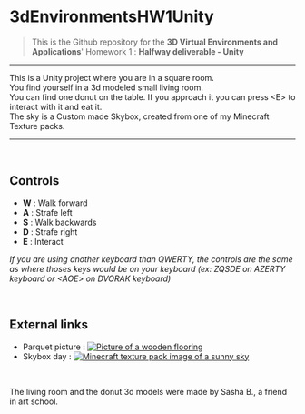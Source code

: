 # 3dEnvironmentsHW1Unity
> This is the Github repository for the **3D Virtual Environments and Applications**' Homework 1 : **Halfway deliverable - Unity**

___

This is a Unity project where you are in a square room.<br>
You find yourself in a 3d modeled small living room. <br>
You can find one donut on the table. If you approach it you can press \<E> to interact with it and eat it.<br>
The sky is a Custom made Skybox, created from one of my Minecraft Texture packs. <br>

___
<br>

## Controls

- **W** : Walk forward
- **A** : Strafe left
- **S** : Walk backwards
- **D** : Strafe right
- **E** : Interact

*If you are using another keyboard than QWERTY, the controls are the same as where thoses keys would be on your keyboard (ex: ZQSDE on AZERTY keyboard or \<AOE> on DVORAK keyboard)*

<br>

## External links
- Parquet picture : [![Picture of a wooden flooring](https://i.pinimg.com/originals/f8/65/e7/f865e77cc14c65019d8b0dd1a0afa6e0.jpg)](https://i.pinimg.com/originals/f8/65/e7/f865e77cc14c65019d8b0dd1a0afa6e0.jpg)
- Skybox day : [![Minecraft texture pack image of a sunny sky](https://imgur.com/451CJDs.png)](https://imgur.com/451CJDs)

<br>

The living room and the donut 3d models were made by Sasha B., a friend in art school.

